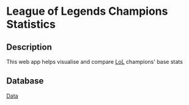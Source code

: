 # League of Legends Champions Statistics

## Description
This web app helps visualise and compare [LoL](https://euw.leagueoflegends.com/en-gb/) champions' base stats 

## Database

[Data](https://www.kaggle.com/gyejr95/league-of-legendslol-champion-and-item-2020?select=riot_champion.csv)